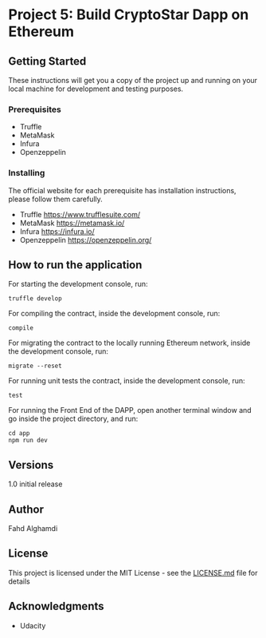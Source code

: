 # Project 5: Build CryptoStar Dapp on Ethereum

## Getting Started
These instructions will get you a copy of the project up and running on your local machine for development and testing purposes.

### Prerequisites
* Truffle
* MetaMask
* Infura
* Openzeppelin

### Installing
The official website for each prerequisite has installation instructions, please follow them carefully.

* Truffle https://www.trufflesuite.com/
* MetaMask https://metamask.io/
* Infura https://infura.io/
* Openzeppelin https://openzeppelin.org/

## How to run the application
For starting the development console, run:

```
truffle develop
```
For compiling the contract, inside the development console, run:

```
compile
```
For migrating the contract to the locally running Ethereum network, inside the development console, run:

```
migrate --reset
```
For running unit tests the contract, inside the development console, run:

```
test
```
For running the Front End of the DAPP, open another terminal window and go inside the project directory, and run:

```
cd app
npm run dev
```

## Versions
1.0 initial release

## Author
Fahd Alghamdi

## License
This project is licensed under the MIT License - see the [LICENSE.md](LICENSE.md) file for details

## Acknowledgments
* Udacity
